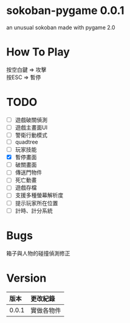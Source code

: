 # sokoban-pygame 0.0.1
an unusual sokoban made with pygame 2.0

# How To Play
按空白鍵 => 攻擊  
按ESC => 暫停  

# TODO
- [ ] 遊戲破關偵測  
- [ ] 遊戲主畫面UI  
- [ ] 警衛行動模式  
- [ ] quadtree  
- [ ] 玩家技能  
- [X] 暫停畫面  
- [ ] 破關畫面  
- [ ] 傳送門物件  
- [ ] 死亡動畫  
- [ ] 遊戲存檔  
- [ ] 支援多種螢幕解析度  
- [ ] 提示玩家所在位置  
- [ ] 計時、計分系統  

# Bugs
箱子與人物的碰撞偵測修正  

# Version
| 版本 | 更改紀錄 |
| :--- | :----- |
0.0.1 | 實做各物件  
